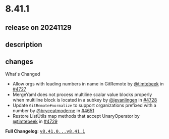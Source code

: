 # 8.41.1

## release on 20241129

## description

## changes

What's Changed

* Allow orgs with leading numbers in name in GitRemote by <a class="user-mention notranslate" data-hovercard-type="user" data-hovercard-url="/users/timtebeek/hovercard" data-octo-click="hovercard-link-click" data-octo-dimensions="link_type:self" href="https://github.com/timtebeek">@timtebeek</a> in <a class="issue-link js-issue-link" data-error-text="Failed to load title" data-id="2700065570" data-permission-text="Title is private" data-url="https://github.com/openrewrite/rewrite/issues/4727" data-hovercard-type="pull_request" data-hovercard-url="/openrewrite/rewrite/pull/4727/hovercard" href="https://github.com/openrewrite/rewrite/pull/4727">#4727</a>
* MergeYaml does not process multiline scalar value blocks properly when multiline block is located in a subkey by <a class="user-mention notranslate" data-hovercard-type="user" data-hovercard-url="/users/jevanlingen/hovercard" data-octo-click="hovercard-link-click" data-octo-dimensions="link_type:self" href="https://github.com/jevanlingen">@jevanlingen</a> in <a class="issue-link js-issue-link" data-error-text="Failed to load title" data-id="2701872214" data-permission-text="Title is private" data-url="https://github.com/openrewrite/rewrite/issues/4728" data-hovercard-type="pull_request" data-hovercard-url="/openrewrite/rewrite/pull/4728/hovercard" href="https://github.com/openrewrite/rewrite/pull/4728">#4728</a>
* Update <code>GitRemote#normalize</code> to support organizations prefixed with a number by <a class="user-mention notranslate" data-hovercard-type="user" data-hovercard-url="/users/bryceatmoderne/hovercard" data-octo-click="hovercard-link-click" data-octo-dimensions="link_type:self" href="https://github.com/bryceatmoderne">@bryceatmoderne</a> in <a class="issue-link js-issue-link" data-error-text="Failed to load title" data-id="2638843136" data-permission-text="Title is private" data-url="https://github.com/openrewrite/rewrite/issues/4651" data-hovercard-type="pull_request" data-hovercard-url="/openrewrite/rewrite/pull/4651/hovercard" href="https://github.com/openrewrite/rewrite/pull/4651">#4651</a>
* Restore ListUtils map methods that accept UnaryOperator by <a class="user-mention notranslate" data-hovercard-type="user" data-hovercard-url="/users/timtebeek/hovercard" data-octo-click="hovercard-link-click" data-octo-dimensions="link_type:self" href="https://github.com/timtebeek">@timtebeek</a> in <a class="issue-link js-issue-link" data-error-text="Failed to load title" data-id="2702509875" data-permission-text="Title is private" data-url="https://github.com/openrewrite/rewrite/issues/4729" data-hovercard-type="pull_request" data-hovercard-url="/openrewrite/rewrite/pull/4729/hovercard" href="https://github.com/openrewrite/rewrite/pull/4729">#4729</a>

<strong>Full Changelog</strong>: <a class="commit-link" href="https://github.com/openrewrite/rewrite/compare/v8.41.0...v8.41.1"><tt>v8.41.0...v8.41.1</tt></a>

